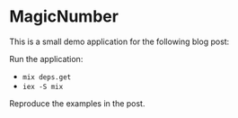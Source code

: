 # MagicNumber

This is a small demo application for the following blog post:


Run the application:
- `mix deps.get`
- `iex -S mix`

Reproduce the examples in the post.


